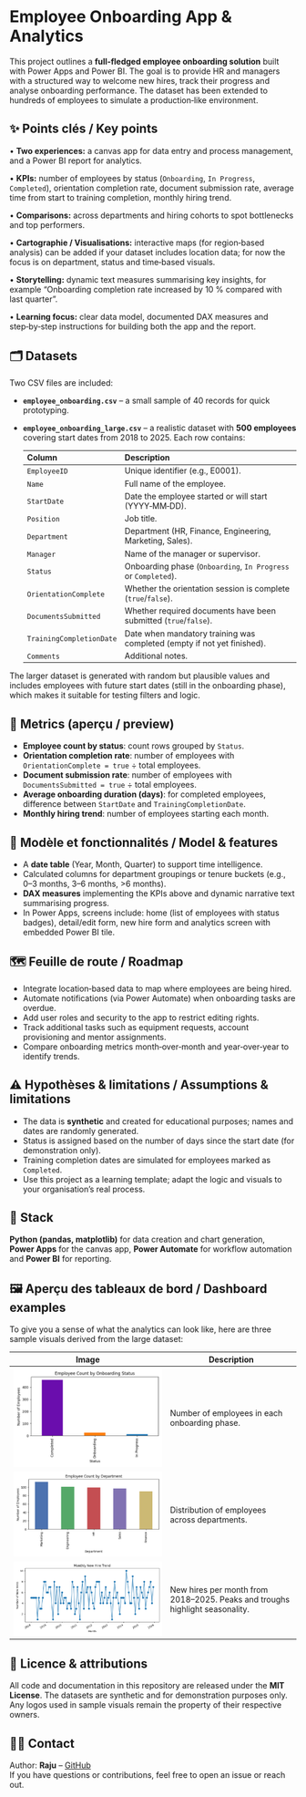 # Employee Onboarding App & Analytics

This project outlines a **full‑fledged employee onboarding solution** built with Power Apps and Power BI.  The goal is to provide HR and managers with a structured way to welcome new hires, track their progress and analyse onboarding performance.  The dataset has been extended to hundreds of employees to simulate a production‑like environment.

## ✨ Points clés / Key points

• **Two experiences:** a canvas app for data entry and process management, and a Power BI report for analytics.

• **KPIs:** number of employees by status (`Onboarding`, `In Progress`, `Completed`), orientation completion rate, document submission rate, average time from start to training completion, monthly hiring trend.

• **Comparisons:** across departments and hiring cohorts to spot bottlenecks and top performers.

• **Cartographie / Visualisations:** interactive maps (for region‑based analysis) can be added if your dataset includes location data; for now the focus is on department, status and time‑based visuals.

• **Storytelling:** dynamic text measures summarising key insights, for example “Onboarding completion rate increased by 10 % compared with last quarter”.

• **Learning focus:** clear data model, documented DAX measures and step‑by‑step instructions for building both the app and the report.

## 🗂 Datasets

Two CSV files are included:

- **`employee_onboarding.csv`** – a small sample of 40 records for quick prototyping.
- **`employee_onboarding_large.csv`** – a realistic dataset with **500 employees** covering start dates from 2018 to 2025.  Each row contains:

  | Column | Description |
  |---|---|
  | `EmployeeID` | Unique identifier (e.g., E0001). |
  | `Name` | Full name of the employee. |
  | `StartDate` | Date the employee started or will start (YYYY‑MM‑DD). |
  | `Position` | Job title. |
  | `Department` | Department (HR, Finance, Engineering, Marketing, Sales). |
  | `Manager` | Name of the manager or supervisor. |
  | `Status` | Onboarding phase (`Onboarding`, `In Progress` or `Completed`). |
  | `OrientationComplete` | Whether the orientation session is complete (`true`/`false`). |
  | `DocumentsSubmitted` | Whether required documents have been submitted (`true`/`false`). |
  | `TrainingCompletionDate` | Date when mandatory training was completed (empty if not yet finished). |
  | `Comments` | Additional notes. |

The larger dataset is generated with random but plausible values and includes employees with future start dates (still in the onboarding phase), which makes it suitable for testing filters and logic.

## 📐 Metrics (aperçu / preview)

- **Employee count by status**: count rows grouped by `Status`.
- **Orientation completion rate**: number of employees with `OrientationComplete = true` ÷ total employees.
- **Document submission rate**: number of employees with `DocumentsSubmitted = true` ÷ total employees.
- **Average onboarding duration (days)**: for completed employees, difference between `StartDate` and `TrainingCompletionDate`.
- **Monthly hiring trend**: number of employees starting each month.

## 🧠 Modèle et fonctionnalités / Model & features

- A **date table** (Year, Month, Quarter) to support time intelligence.
- Calculated columns for department groupings or tenure buckets (e.g., 0–3 months, 3–6 months, >6 months).
- **DAX measures** implementing the KPIs above and dynamic narrative text summarising progress.
- In Power Apps, screens include: home (list of employees with status badges), detail/edit form, new hire form and analytics screen with embedded Power BI tile.

## 🗺️ Feuille de route / Roadmap

- Integrate location‑based data to map where employees are being hired.
- Automate notifications (via Power Automate) when onboarding tasks are overdue.
- Add user roles and security to the app to restrict editing rights.
- Track additional tasks such as equipment requests, account provisioning and mentor assignments.
- Compare onboarding metrics month‑over‑month and year‑over‑year to identify trends.

## ⚠️ Hypothèses & limitations / Assumptions & limitations

- The data is **synthetic** and created for educational purposes; names and dates are randomly generated.
- Status is assigned based on the number of days since the start date (for demonstration only).
- Training completion dates are simulated for employees marked as `Completed`.
- Use this project as a learning template; adapt the logic and visuals to your organisation’s real process.

## 🔧 Stack

**Python (pandas, matplotlib)** for data creation and chart generation, **Power Apps** for the canvas app, **Power Automate** for workflow automation and **Power BI** for reporting.

## 🖼️ Aperçu des tableaux de bord / Dashboard examples

To give you a sense of what the analytics can look like, here are three sample visuals derived from the large dataset:

| Image | Description |
|---|---|
| ![Employees by status](employees_by_status.png) | Number of employees in each onboarding phase. |
| ![Employees by department](employees_by_department.png) | Distribution of employees across departments. |
| ![Monthly hiring trend](onboarding_trend.png) | New hires per month from 2018–2025.  Peaks and troughs highlight seasonality. |

## 📄 Licence & attributions

All code and documentation in this repository are released under the **MIT License**.  The datasets are synthetic and for demonstration purposes only.  Any logos used in sample visuals remain the property of their respective owners.

## 🙋‍♂️ Contact

Author: **Raju** – [GitHub](https://github.com/saiiii4444)  
If you have questions or contributions, feel free to open an issue or reach out.